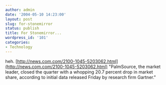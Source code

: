 ```yaml
---
author: admin
date: '2004-05-10 14:23:00'
layout: post
slug: for-stonemirror
status: publish
title: For Stonemirror...
wordpress_id: '101'
categories:
- Technology
---
```


heh.
[http://news.com.com/2100-1045-5203062.html](http://news.com.com/2100-1045-5203062.html)
"PalmSource, the market leader, closed the quarter with a whopping 20.7
percent drop in market share, according to initial data released Friday
by research firm Gartner."
